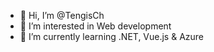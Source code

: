 - 👋 Hi, I’m @TengisCh
- 👀 I’m interested in Web development
- 🌱 I’m currently learning .NET, Vue.js & Azure


<!---
TengisCh/TengisCh is a ✨ special ✨ repository because its `README.md` (this file) appears on your GitHub profile.
You can click the Preview link to take a look at your changes.
--->
